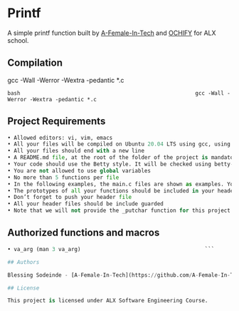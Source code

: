 # Printf
                
A simple printf function built by [A-Female-In-Tech](https://github.com/A-Female-In-Tech/) and [OCHIFY](https://github.com/OCHIFY/) for ALX school.

## Compilation

gcc -Wall -Werror -Wextra -pedantic *.c

```bash                                                       gcc -Wall -Werror -Wextra -pedantic *.c                       ```

## Project Requirements

```python                                             
• Allowed editors: vi, vim, emacs
• All your files will be compiled on Ubuntu 20.04 LTS using gcc, using the options -Wall -Werror -Wextra -pedantic -std=gnu89
• All your files should end with a new line
• A README.md file, at the root of the folder of the project is mandatory
• Your code should use the Betty style. It will be checked using betty-style.pl and betty-doc.pl
• You are not allowed to use global variables
• No more than 5 functions per file
• In the following examples, the main.c files are shown as examples. You can use them to test your functions, but you don’t have to push them to your repo (if you do we won’t take them into account). We will use our own main.c files at compilation.
• The prototypes of all your functions should be included in your header file called main.h
• Don’t forget to push your header file
• All your header files should be include guarded
• Note that we will not provide the _putchar function for this project
```

## Authorized functions and macros

```python                                                     • write (man 2 write)                                         • malloc (man 3 malloc)                                       • free (man 3 free)                                           • va_start (man 3 va_start)                                   • va_end (man 3 va_end)                                       • va_copy (man 3 va_copy)
• va_arg (man 3 va_arg)                                       ```

## Authors

Blessing Sodeinde - [A-Female-In-Tech](https://github.com/A-Female-In-Tech/)                                                Ifeanyichukwu Orah - [OCHIFY](https://github.com/OCHIFY/)

## License

This project is licensed under ALX Software Engineering Course.
